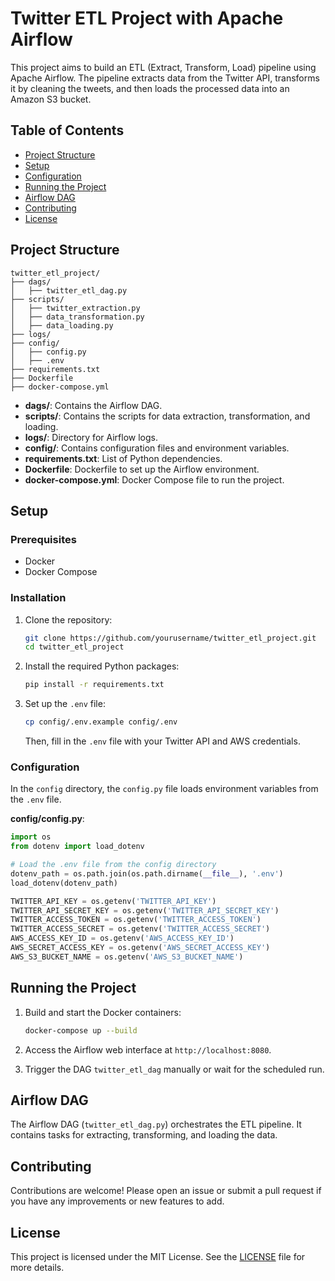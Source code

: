 # Twitter ETL Project with Apache Airflow

This project aims to build an ETL (Extract, Transform, Load) pipeline using Apache Airflow. The pipeline extracts data from the Twitter API, transforms it by cleaning the tweets, and then loads the processed data into an Amazon S3 bucket.

## Table of Contents

- [Project Structure](#project-structure)
- [Setup](#setup)
- [Configuration](#configuration)
- [Running the Project](#running-the-project)
- [Airflow DAG](#airflow-dag)
- [Contributing](#contributing)
- [License](#license)

## Project Structure

```
twitter_etl_project/
├── dags/
│   ├── twitter_etl_dag.py
├── scripts/
│   ├── twitter_extraction.py
│   ├── data_transformation.py
│   ├── data_loading.py
├── logs/
├── config/
│   ├── config.py
│   ├── .env
├── requirements.txt
├── Dockerfile
├── docker-compose.yml
```

- **dags/**: Contains the Airflow DAG.
- **scripts/**: Contains the scripts for data extraction, transformation, and loading.
- **logs/**: Directory for Airflow logs.
- **config/**: Contains configuration files and environment variables.
- **requirements.txt**: List of Python dependencies.
- **Dockerfile**: Dockerfile to set up the Airflow environment.
- **docker-compose.yml**: Docker Compose file to run the project.

## Setup

### Prerequisites

- Docker
- Docker Compose

### Installation

1. Clone the repository:

    ```sh
    git clone https://github.com/yourusername/twitter_etl_project.git
    cd twitter_etl_project
    ```

2. Install the required Python packages:

    ```sh
    pip install -r requirements.txt
    ```

3. Set up the `.env` file:

    ```sh
    cp config/.env.example config/.env
    ```

   Then, fill in the `.env` file with your Twitter API and AWS credentials.

### Configuration

In the `config` directory, the `config.py` file loads environment variables from the `.env` file.

**config/config.py**:

```python
import os
from dotenv import load_dotenv

# Load the .env file from the config directory
dotenv_path = os.path.join(os.path.dirname(__file__), '.env')
load_dotenv(dotenv_path)

TWITTER_API_KEY = os.getenv('TWITTER_API_KEY')
TWITTER_API_SECRET_KEY = os.getenv('TWITTER_API_SECRET_KEY')
TWITTER_ACCESS_TOKEN = os.getenv('TWITTER_ACCESS_TOKEN')
TWITTER_ACCESS_SECRET = os.getenv('TWITTER_ACCESS_SECRET')
AWS_ACCESS_KEY_ID = os.getenv('AWS_ACCESS_KEY_ID')
AWS_SECRET_ACCESS_KEY = os.getenv('AWS_SECRET_ACCESS_KEY')
AWS_S3_BUCKET_NAME = os.getenv('AWS_S3_BUCKET_NAME')
```

## Running the Project

1. Build and start the Docker containers:

    ```sh
    docker-compose up --build
    ```

2. Access the Airflow web interface at `http://localhost:8080`.

3. Trigger the DAG `twitter_etl_dag` manually or wait for the scheduled run.

## Airflow DAG

The Airflow DAG (`twitter_etl_dag.py`) orchestrates the ETL pipeline. It contains tasks for extracting, transforming, and loading the data.

## Contributing

Contributions are welcome! Please open an issue or submit a pull request if you have any improvements or new features to add.

## License

This project is licensed under the MIT License. See the [LICENSE](LICENSE) file for more details.
